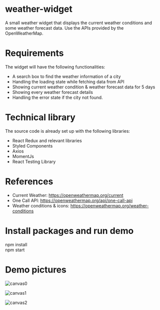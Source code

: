 # weather-widget
A small weather widget that displays the current weather conditions
and some weather forecast data. Use the APIs provided by the OpenWeatherMap.

# Requirements
The widget will have the following functionalities:
- A search box to find the weather information of a city
- Handling the loading state while fetching data from API
- Showing current weather condition & weather forecast data for 5 days
- Showing every weather forecast details
- Handling the error state if the city not found.

# Technical library
The source code is already set up with the following libraries:
- React Redux and relevant libraries
- Styled Components
- Axios
- MomentJs
- React Testing Library

# References
- Current Weather: ​https://openweathermap.org/current
- One Call API: ​https://openweathermap.org/api/one-call-api
- Weather conditions & icons: ​https://openweathermap.org/weather-conditions

# Install packages and run demo
npm install\
npm start

# Demo pictures

![canvas0](https://user-images.githubusercontent.com/29830442/103472273-9c88b380-4dc6-11eb-812c-b1281377161f.png)

![canvas1](https://user-images.githubusercontent.com/29830442/103472229-24ba8900-4dc6-11eb-90c5-48b52c1dcefc.png)

![canvas2](https://user-images.githubusercontent.com/29830442/103472228-21bf9880-4dc6-11eb-827f-a45781ccd8b5.png)
